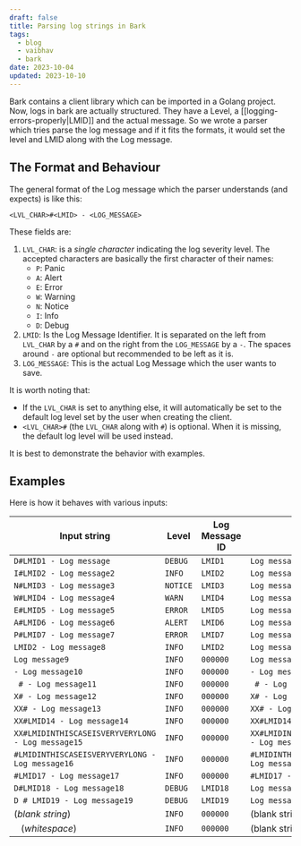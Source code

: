 ```yaml
---
draft: false
title: Parsing log strings in Bark
tags:
  - blog
  - vaibhav
  - bark
date: 2023-10-04
updated: 2023-10-10
---
```

Bark contains a client library which can be imported in a Golang project. Now, logs in bark are actually structured. They have a Level, a [[logging-errors-properly|LMID]] and the actual message. So we wrote a parser which tries parse the log message and if it fits the formats, it would set the level and LMID along with the Log message. 

## The Format and Behaviour
The general format of the Log message which the parser understands (and expects) is like this: 

```
<LVL_CHAR>#<LMID> - <LOG_MESSAGE>
```

These fields are:

1. `LVL_CHAR`: is a _single character_ indicating the log severity level. The accepted characters are basically the first character of their names:
	- `P`: Panic
	- `A`: Alert
	- `E`: Error
	- `W`: Warning
	- `N`: Notice
	- `I`: Info
	- `D`: Debug
2. `LMID`: Is the Log Message Identifier. It is separated on the left from `LVL_CHAR` by a `#` and on the right from the `LOG_MESSAGE` by a ` - `. The spaces around `-` are optional but recommended to be left as it is.
3. `LOG_MESSAGE`: This is the actual Log Message which the user wants to save.

It is worth noting that:

- If the `LVL_CHAR` is set to anything else, it will automatically be set to the default log level set by the user when creating the client. 
- `<LVL_CHAR>#` (the `LVL_CHAR` along with `#`) is optional. When it is missing, the default log level will be used instead.

It is best to demonstrate the behavior with examples.

## Examples

Here is how it behaves with various inputs: 

| Input string                                      | Level    | Log Message ID | Log message                                       |
| ------------------------------------------------- | -------- | -------------- | ------------------------------------------------- |
| `D#LMID1 - Log message`                           | `DEBUG`  | `LMID1`        | `Log message`                                     |
| `I#LMID2 - Log message2`                          | `INFO`   | `LMID2`        | `Log message2`                                    |
| `N#LMID3 - Log message3`                          | `NOTICE` | `LMID3`        | `Log message3`                                    |
| `W#LMID4 - Log message4`                          | `WARN`   | `LMID4`        | `Log message4`                                    |
| `E#LMID5 - Log message5`                          | `ERROR`  | `LMID5`        | `Log message5`                                    |
| `A#LMID6 - Log message6`                          | `ALERT`  | `LMID6`        | `Log message6`                                    |
| `P#LMID7 - Log message7`                          | `ERROR`  | `LMID7`        | `Log message7`                                    |
| `LMID2 - Log message8`                            | `INFO`   | `LMID2`        | `Log message8`                                    |
| `Log message9`                                    | `INFO`   | `000000`       | `Log message9`                                    |
| `- Log message10`                                 | `INFO`   | `000000`       | `- Log message10`                                 |
| ` # - Log message11`                              | `INFO`   | `000000`       | ` # - Log message11`                              |
| `X# - Log message12`                              | `INFO`   | `000000`       | `X# - Log message12`                              |
| `XX# - Log message13`                             | `INFO`   | `000000`       | `XX# - Log message13`                             |
| `XX#LMID14 - Log message14`                       | `INFO`   | `000000`       | `XX#LMID14 - Log message14`                       |
| `XX#LMIDINTHISCASEISVERYVERYLONG - Log message15` | `INFO`   | `000000`       | `XX#LMIDINTHISCASEISVERYVERYLONG - Log message15` |
| `#LMIDINTHISCASEISVERYVERYLONG - Log message16`   | `INFO`   | `000000`       | `#LMIDINTHISCASEISVERYVERYLONG - Log message16`   |
| `#LMID17 - Log message17`                         | `INFO`   | `000000`       | `#LMID17 - Log message17`                         |
| `D#LMID18 - Log message18`                        | `DEBUG`  | `LMID18`       | `Log message18`                                   |
| `D # LMID19 - Log message19`                      | `DEBUG`  | `LMID19`       | `Log message19`                                   |
| (_blank string_)                                  | `INFO`   | `000000`       | (blank string)                                    |
| ` ` (_whitespace_)                                | `INFO`   | `000000`       | (blank string)                                    | 


